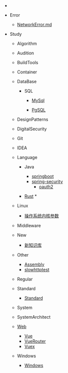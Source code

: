 * 

* Error
  
  * [NetworkError.md](error%2FNetworkError.md)

* Study
  
  * Algorithm
  
  * Audition
  
  * BuildTools
  
  * Container
  
  * DataBase
    
    * SQL
            
      * [MySql](/study/DataBase/SQL/MySQL/README.md)
  
      * [PgSQL](/study/DataBase/SQL/PgSQL/README.md)
  
  * DesignPatterns
  
  * DigitalSecurity
  
  * Git
  
  * IDEA
  
  * Language
    
    * Java
      
      * [springboot](/study/Language/Java/springboot/README.md)
      * [spring-security]()
        * [oauth2](/study/Language/Java/SpringSecurity/oauth2/小计.md)
    * [Rust](/study/Language/Rust.md)
      * 
  * Linux
    
    * [操作系统内核参数](/study/Linux/sysctl.md)
  
  * Middleware

  * New
    * [新知识库](/study/New/README.md)

  * Other
    
    * [Assembly](study/Other/Assembly.md)
    * [slowhttptest](study/Other/slowhttptest.md)
  
  * Regular
  
  * Standard
    
    * [Standard](study/Standard/ANS1.md)
  
  * System
  
  * SystemArchitect
  
  * [Web](study/Web/README.md)
    
    * [Vue](study/Web/Vue.md)
    * [VueRouter](study/Web/VueRouter.md)
    * [Vuex](study/Web/Vuex.md)
  
  * Windows
    
    * [Windows](study/Windows/README.md)
